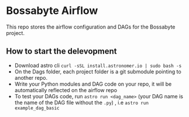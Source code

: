 # Bossabyte Airflow

This repo stores the airflow configuration and DAGs for the Bossabyte project.


## How to start the delevopment

- Download astro cli `curl -sSL install.astronomer.io | sudo bash -s`
- On the Dags folder, each project folder is a git submodule pointing to another repo.
- Write your Python modules and DAG code on your repo, it will be automatically reflected on the airflow repo
- To test your DAGs code, run `astro run <dag_name>` (your DAG name is the name of the DAG file without the `.py`) , i.e `astro run example_dag_basic`